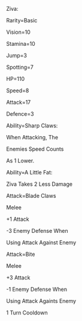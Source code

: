 Ziva:

Rarity=Basic

Vision=10

Stamina=10

Jump=3

Spotting=7

HP=110

Speed=8

Attack=17

Defence=3

Ability=Sharp Claws:

When Attacking, The

Enemies Speed Counts

As 1 Lower.

Ability=A Little Fat:

Ziva Takes 2 Less Damage

Attack=Blade Claws

Melee

+1 Attack

-3 Enemy Defense When

Using Attack Against Enemy

Attack=Bite

Melee

+3 Attack

-1 Enemy Defense When

Using Attack Againts Enemy

1 Turn Cooldown
